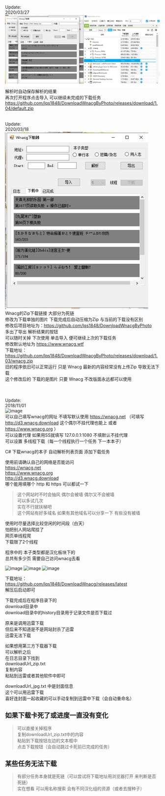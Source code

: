 Update:<br>
2020/03/27<br>
![image](https://github.com/lqs1848/DownloadWnacgByPhoto/blob/master/info/2.jpg)<br>
解析时自动保存解析的结果<br>
再次打开程序点击导入 可以继续未完成的下载任务<br>
https://github.com/lqs1848/DownloadWnacgByPhoto/releases/download/1.04/default.zip<br>
<br>
<br>
Update:<br>
2020/03/18<br>
![image](https://github.com/lqs1848/DownloadWnacgByPhoto/blob/master/info/main.png)<br>
Wnacg的Zip下载链接 大部分为死链<br>
修改为下载单独的图片 下载完成后自动压缩为Zip 与当前的下载没有区别<br>
修改后项目地址为：https://github.com/lqs1848/DownloadWnacgByPhoto<br>
多出了导出 解析结果的按钮<br>
可以随时关掉 下次使用 单击导入 便可继续上次的下载任务<br>
修改默认地址为 https://www.wnacg.wtf<br>
下载地址：https://github.com/lqs1848/DownloadWnacgByPhoto/releases/download/1.03/wnacg.zip<br>
旧的程序依旧可以正常运行 只是 Wnacg 最新的内容经常没有上传Zip 导致无法下载<br>
这个修改后的 下载的是图片 只要 Wnacg 不改版面永远都可以使用<br>
<br>
<br>
<br>
Update:<br>
2018/11/01<br>
![image](https://github.com/lqs1848/DownloadWnacg/blob/master/info/change.jpg)<br>
可以自己填写wnacg的网址 不填写默认使用 https://wnacg.net （可填写 http://d3.wnacg.download 这个偶尔不挂代理也能上 或者 https://www.wnacg.org ）<br>
可以设置代理 如果用SS就填写 127.0.0.1:1080  不填默认不挂代理<br>
可以设置 多线程下载（每一个线程执行一个任务 下一本本子）




C# 下载wnacg的本子 自动解析列表页面 添加下载任务

使用前请确认自己的网络是否能访问 <br>
https://wnacg.net<br> 
https://www.wnacg.org<br>
http://d3.wnacg.download<br>
哪个能用填哪个 http 和 https 可以都试一下


>这个网站时不时会抽风 偶尔会被墙 偶尔又不会被墙<br>
>可以多试几次<br>
>实在不行就扶梯吧<br>
>这个网站有好多域名 如果有其他域名可以分享一下 有些没有被墙<br>

使用时尽量选择比较空闲的时间段（白天）<br>
怕把别人网站爬挂了<br>
网页单线程爬<br>
下载限了2个线程<br>

程序中的 本子类型都是汉化板块下的<br>
总共有多少页 需要自己访问wnacg去看<br>

![image](https://github.com/lqs1848/DownloadWnacg/blob/master/info/layout.png)
![image](https://github.com/lqs1848/DownloadWnacg/blob/master/info/main.png)
![image](https://github.com/lqs1848/DownloadWnacg/blob/master/info/download.png)


下载地址：<br>
https://github.com/lqs1848/DownloadWnacg/releases/latest<br>
解压后启动即可<br>


下载完成后在程序目录下的<br>
download目录中<br>
download目录中的history目录用于记录文件是否下载过<br>

原来是调用迅雷下载<br>
但后来不知道是不是网站封杀了迅雷<br>
迅雷无法下载<br>

如果想用第三方下载器下载<br>
可以解析之后<br>
在日志目录下找到<br>
downloadUrl_zip.txt<br>
复制内容<br>
粘贴到迅雷或者其他软件中即可<br>


downloadUrl_jpg.txt  中是封面信息<br>
这个可以用迅雷下载<br>
喜好连封面一起收藏的可以手动复制到迅雷中下载（会自动重命名）<br>



如果下载卡死了或进度一直没有变化
----------------------------------- 
>可以直接关掉程序<br>
>复制downloadUrl_zip.txt中的内容<br>
>粘贴到下载按钮左边的文本框中<br>
>点击下载按钮（会自动跳过卡死前已完成的任务）<br>


某些任务无法下载
----------------------------------- 
>有部分任务本身就是死链（可以尝试将下载地址用浏览器打开 来判断是否死链）<br>
>实在想看 可以用名称搜索 会有不同汉化组的资源（或者去搜种子）<br>
